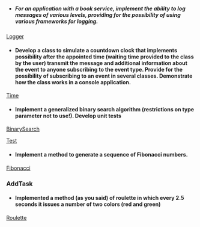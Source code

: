 + #####  For an application with a book service, implement the ability to log messages of various levels, providing for the possibility of using various frameworks for logging.
[Logger](https://github.com/s4eka04/NET.W.2018.Greben/tree/master/NET.A.2019.Greben.12/Logger)
+ ####  Develop a class to simulate a countdown clock that implements possibility after the appointed time (waiting time provided to the class by the user) transmit the message and additional information about the event to anyone subscribing to the event type. Provide for the possibility of subscribing to an event in several classes. Demonstrate how the class works in a console application.
[Time](https://github.com/s4eka04/NET.W.2018.Greben/tree/master/NET.A.2019.Greben.12/Time)
+ #### Implement a generalized binary search algorithm (restrictions on type parameter not to use!). Develop unit tests
[BinarySearch](https://github.com/s4eka04/NET.W.2018.Greben/blob/master/NET.A.2019.Greben.12/BinarySearch/Binary.cs)

[Test](https://github.com/s4eka04/NET.W.2018.Greben/blob/master/NET.A.2019.Greben.12/BinarySearch/UnitTest1.cs)
+ #### Implement a method to generate a sequence of Fibonacci numbers.
[Fibonacci](https://github.com/s4eka04/NET.W.2018.Greben/tree/master/NET.A.2019.Greben.12/Fibonacci)
### AddTask
+ #### Implemented a method (as you said) of roulette in which every 2.5 seconds it issues a number of two colors (red and green)
[Roulette](https://github.com/s4eka04/NET.W.2018.Greben/tree/master/NET.A.2019.Greben.12/AddTask)

